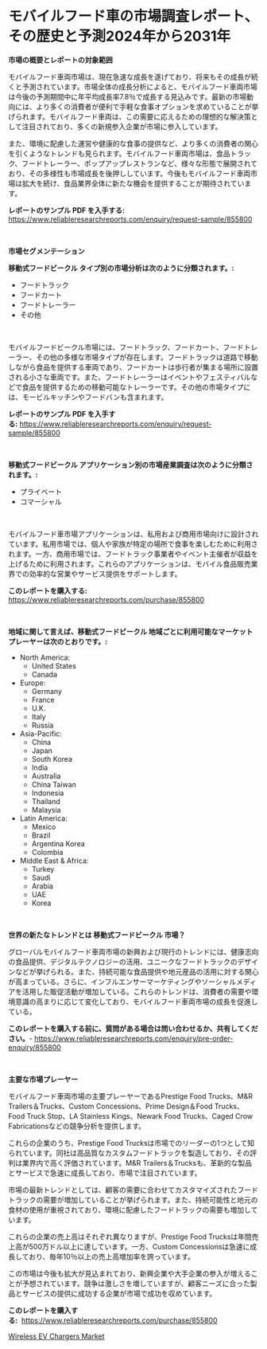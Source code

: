 <p><h1>モバイルフード車の市場調査レポート、その歴史と予測2024年から2031年</h1></p><p><strong>市場の概要とレポートの対象範囲</strong></p>
<p><p>モバイルフード車両市場は、現在急速な成長を遂げており、将来もその成長が続くと予測されています。市場全体の成長分析によると、モバイルフード車両市場は今後の予測期間中に年平均成長率7.8％で成長する見込みです。最新の市場動向には、より多くの消費者が便利で手軽な食事オプションを求めていることが挙げられます。モバイルフード車両は、この需要に応えるための理想的な解決策として注目されており、多くの新規参入企業が市場に参入しています。</p><p>また、環境に配慮した運営や健康的な食事の提供など、より多くの消費者の関心を引くようなトレンドも見られます。モバイルフード車両市場は、食品トラック、フードトレーラー、ポップアップレストランなど、様々な形態で展開されており、その多様性も市場成長を後押ししています。今後もモバイルフード車両市場は拡大を続け、食品業界全体に新たな機会を提供することが期待されています。</p></p>
<p><strong>レポートのサンプル PDF を入手する:</strong> <a href="https://www.reliableresearchreports.com/enquiry/request-sample/855800">https://www.reliableresearchreports.com/enquiry/request-sample/855800</a></p>
<p>&nbsp;</p>
<p><strong>市場セグメンテーション</strong></p>
<p><strong>移動式フードビークル タイプ別の市場分析は次のように分類されます。:</strong></p>
<p><ul><li>フードトラック</li><li>フードカート</li><li>フードトレーラー</li><li>その他</li></ul></p>
<p>&nbsp;</p>
<p><p>モバイルフードビークル市場には、フードトラック、フードカート、フードトレーラー、その他の多様な市場タイプが存在します。フードトラックは道路で移動しながら食品を提供する車両であり、フードカートは歩行者が集まる場所に設置される小さな車両です。また、フードトレーラーはイベントやフェスティバルなどで食品を提供するための移動可能なトレーラーです。その他の市場タイプには、モービルキッチンやフードバンも含まれます。</p></p>
<p><strong>レポートのサンプル PDF を入手する:</strong>&nbsp;<a href="https://www.reliableresearchreports.com/enquiry/request-sample/855800">https://www.reliableresearchreports.com/enquiry/request-sample/855800</a></p>
<p>&nbsp;</p>
<p><strong> 移動式フードビークル アプリケーション別の市場産業調査は次のように分類されます。:</strong></p>
<p><ul><li>プライベート</li><li>コマーシャル</li></ul></p>
<p>&nbsp;</p>
<p><p>モバイルフード車市場アプリケーションは、私用および商用市場向けに設計されています。私用市場では、個人や家族が特定の場所で食事を楽しむために利用されます。一方、商用市場では、フードトラック事業者やイベント主催者が収益を上げるために利用されます。これらのアプリケーションは、モバイル食品販売業界での効率的な営業やサービス提供をサポートします。</p></p>
<p><strong>このレポートを購入する:</strong>&nbsp; <a href="https://www.reliableresearchreports.com/purchase/855800">https://www.reliableresearchreports.com/purchase/855800</a></p>
<p>&nbsp;</p>
<p><strong>地域に関して言えば、移動式フードビークル 地域ごとに利用可能なマーケットプレーヤーは次のとおりです。:</strong></p>
<p><ul>
    <li>
        North America:
        <ul>
            <li>United States</li>
            <li>Canada</li>
        </ul>
    </li>
    <li>
        Europe:
        <ul>
            <li>Germany</li>
            <li>France</li>
            <li>U.K.</li>
            <li>Italy</li>
            <li>Russia</li>
        </ul>
    </li>
    <li>
        Asia-Pacific:
        <ul>
            <li>China</li>
            <li>Japan</li>
            <li>South Korea</li>
            <li>India</li>
            <li>Australia</li>
            <li>China Taiwan</li>
            <li>Indonesia</li>
            <li>Thailand</li>
            <li>Malaysia</li>
        </ul>
    </li>
    <li>
        Latin America:
        <ul>
            <li>Mexico</li>
            <li>Brazil</li>
            <li>Argentina Korea</li>
            <li>Colombia</li>
        </ul>
    </li>
    <li>
        Middle East & Africa:
        <ul>
            <li>Turkey</li>
            <li>Saudi</li>
            <li>Arabia</li>
            <li>UAE</li>
            <li>Korea</li>
        </ul>
    </li>
    </ul></p>
<p>&nbsp;</p>
<p><strong>世界の新たなトレンドとは 移動式フードビークル 市場？</strong></p>
<p><p>グローバルモバイルフード車両市場の新興および現行のトレンドには、健康志向の食品提供、デジタルテクノロジーの活用、ユニークなフードトラックのデザインなどが挙げられる。また、持続可能な食品提供や地元産品の活用に対する関心が高まっている。さらに、インフルエンサーマーケティングやソーシャルメディアを活用した販促活動が増加している。これらのトレンドは、消費者の需要や環境意識の高まりに応じて変化しており、モバイルフード車両市場の成長を促進している。</p></p>
<p><strong>このレポートを購入する前に、質問がある場合は問い合わせるか、共有してください。</strong>- <a href="https://www.reliableresearchreports.com/enquiry/pre-order-enquiry/855800">https://www.reliableresearchreports.com/enquiry/pre-order-enquiry/855800</a></p>
<p>&nbsp;</p>
<p><strong>主要な市場プレーヤー</strong></p>
<p><p>モバイルフード車両市場の主要プレーヤーであるPrestige Food Trucks、M&R Trailers＆Trucks、Custom Concessions、Prime Design＆Food Trucks、Food Truck Stop、LA Stainless Kings、Newark Food Trucks、Caged Crow Fabricationsなどの競争分析を提供します。 </p><p>これらの企業のうち、Prestige Food Trucksは市場でのリーダーの1つとして知られています。同社は高品質なカスタムフードトラックを製造しており、その評判は業界内で高く評価されています。M&R Trailers＆Trucksも、革新的な製品とサービスで急速に成長しており、市場で注目されています。</p><p>市場の最新トレンドとしては、顧客の需要に合わせてカスタマイズされたフードトラックの需要が増加していることが挙げられます。また、持続可能性と地元の食材の使用が重視されており、環境に配慮したフードトラックの需要も増加しています。</p><p>これらの企業の売上高はそれぞれ異なりますが、Prestige Food Trucksは年間売上高が500万ドル以上に達しています。一方、Custom Concessionsは急速に成長しており、毎年10％以上の売上高増加率を誇っています。</p><p>この市場は今後も拡大が見込まれており、新興企業や大手企業の参入が増えることが予想されています。競争は激しさを増していますが、顧客ニーズに合った製品とサービスの提供に成功する企業が市場で成功を収めています。</p></p>
<p><strong>このレポートを購入する:</strong>&nbsp;&nbsp;<a href="https://www.reliableresearchreports.com/purchase/855800">https://www.reliableresearchreports.com/purchase/855800</a></p>
<p><p><a href="https://extreme-scabiosa-c81.notion.site/Wireless-EV-Chargers-Market-Size-Evaluating-its-Market-Trends-Growth-and-Projections-2024-2031-0ad088609bfb4046a33d870d7f347f56">Wireless EV Chargers Market</a></p></p>